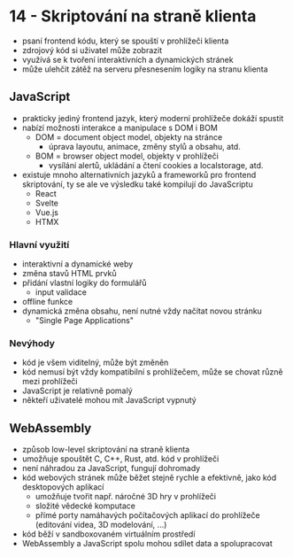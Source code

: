 # 14 - Skriptování na straně klienta
- psaní frontend kódu, který se spouští v prohlížeči klienta
- zdrojový kód si uživatel může zobrazit
- využívá se k tvoření interaktivních a dynamických stránek
- může ulehčit zátěž na serveru přesnesením logiky na stranu klienta

## JavaScript
- prakticky jediný frontend jazyk, který moderní prohlížeče dokáží spustit
- nabízí možnosti interakce a manipulace s DOM i BOM
  - DOM = document object model, objekty na stránce
    - úprava layoutu, animace, změny stylů a obsahu, atd.
  - BOM = browser object model, objekty v prohlížeči
    - vysílání alertů, ukládání a čtení cookies a localstorage, atd.
- existuje mnoho alternativních jazyků a frameworků pro frontend skriptování, ty se ale ve výsledku také kompilují do JavaScriptu
  - React
  - Svelte
  - Vue.js
  - HTMX

### Hlavní využití
- interaktivní a dynamické weby
- změna stavů HTML prvků
- přidání vlastní logiky do formulářů
  - input validace
- offline funkce
- dynamická změna obsahu, není nutné vždy načítat novou stránku
  - "Single Page Applications"

### Nevýhody
- kód je všem viditelný, může být změněn
- kód nemusí být vždy kompatibilní s prohlížečem, může se chovat různě mezi prohlížeči
- JavaScript je relativně pomalý
- někteří uživatelé mohou mít JavaScript vypnutý

## WebAssembly
- způsob low-level skriptování na straně klienta
- umožňuje spouštět C, C++, Rust, atd. kód v prohlížeči
- není náhradou za JavaScript, fungují dohromady
- kód webových stránek může běžet stejně rychle a efektivně, jako kód desktopových aplikací
  - umožňuje tvořit např. náročné 3D hry v prohlížeči
  - složité vědecké komputace
  - přímé porty namáhavých počítačových aplikací do prohlížeče (editování videa, 3D modelování, ...)
- kód běží v sandboxovaném virtuálním prostředí
- WebAssembly a JavaScript spolu mohou sdílet data a spolupracovat